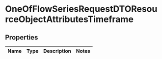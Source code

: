 # OneOfFlowSeriesRequestDTOResourceObjectAttributesTimeframe

## Properties
Name | Type | Description | Notes
------------ | ------------- | ------------- | -------------
